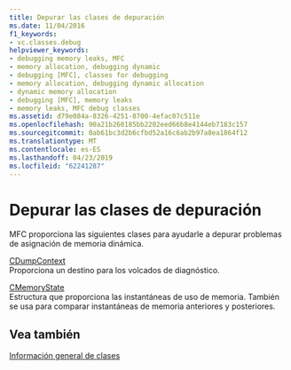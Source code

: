 ```yaml
---
title: Depurar las clases de depuración
ms.date: 11/04/2016
f1_keywords:
- vc.classes.debug
helpviewer_keywords:
- debugging memory leaks, MFC
- memory allocation, debugging dynamic
- debugging [MFC], classes for debugging
- memory allocation, debugging dynamic allocation
- dynamic memory allocation
- debugging [MFC], memory leaks
- memory leaks, MFC debug classes
ms.assetid: d79e084a-8326-4251-8700-4efac07c511e
ms.openlocfilehash: 90a21b260185bb2202eed66b8e4144eb7183c157
ms.sourcegitcommit: 0ab61bc3d2b6cfbd52a16c6ab2b97a8ea1864f12
ms.translationtype: MT
ms.contentlocale: es-ES
ms.lasthandoff: 04/23/2019
ms.locfileid: "62241287"
---
```

# <a name="debugging-support-classes"></a>Depurar las clases de depuración

MFC proporciona las siguientes clases para ayudarle a depurar problemas de asignación de memoria dinámica.

[CDumpContext](../mfc/reference/cdumpcontext-class.md)<br/>
Proporciona un destino para los volcados de diagnóstico.

[CMemoryState](../mfc/reference/cmemorystate-structure.md)<br/>
Estructura que proporciona las instantáneas de uso de memoria. También se usa para comparar instantáneas de memoria anteriores y posteriores.

## <a name="see-also"></a>Vea también

[Información general de clases](../mfc/class-library-overview.md)

